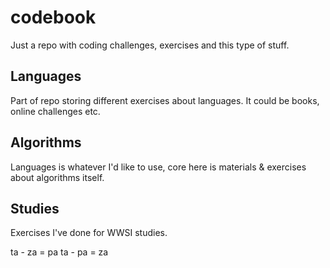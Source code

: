 # codebook
Just a repo with coding challenges, exercises and this type of stuff.

## Languages
Part of repo storing different exercises about languages. It could be books, online challenges etc.

## Algorithms
Languages is whatever I'd like to use, core here is materials & exercises about algorithms itself.

## Studies
Exercises I've done for WWSI studies. 

ta - za = pa
ta - pa = za